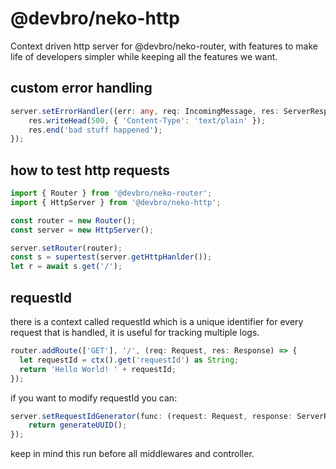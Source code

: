 # @devbro/neko-http

Context driven http server for @devbro/neko-router, with features to make life of developers simpler while keeping all the features we want.

## custom error handling

```ts
server.setErrorHandler((err: any, req: IncomingMessage, res: ServerResponse): Promise<void> {
    res.writeHead(500, { 'Content-Type': 'text/plain' });
    res.end('bad stuff happened');
});
```

## how to test http requests

```ts
import { Router } from '@devbro/neko-router';
import { HttpServer } from '@devbro/neko-http';

const router = new Router();
const server = new HttpServer();

server.setRouter(router);
const s = supertest(server.getHttpHanlder());
let r = await s.get('/');
```

## requestId

there is a context called requestId which is a unique identifier for every request that is handled, it is useful for tracking multiple logs.

```ts
router.addRoute(['GET'], '/', (req: Request, res: Response) => {
  let requestId = ctx().get('requestId') as String;
  return 'Hello World! ' + requestId;
});
```

if you want to modify requestId you can:

```ts
server.setRequestIdGenerator(func: (request: Request, response: ServerResponse) => number | string {
    return generateUUID();
});
```

keep in mind this run before all middlewares and controller.
